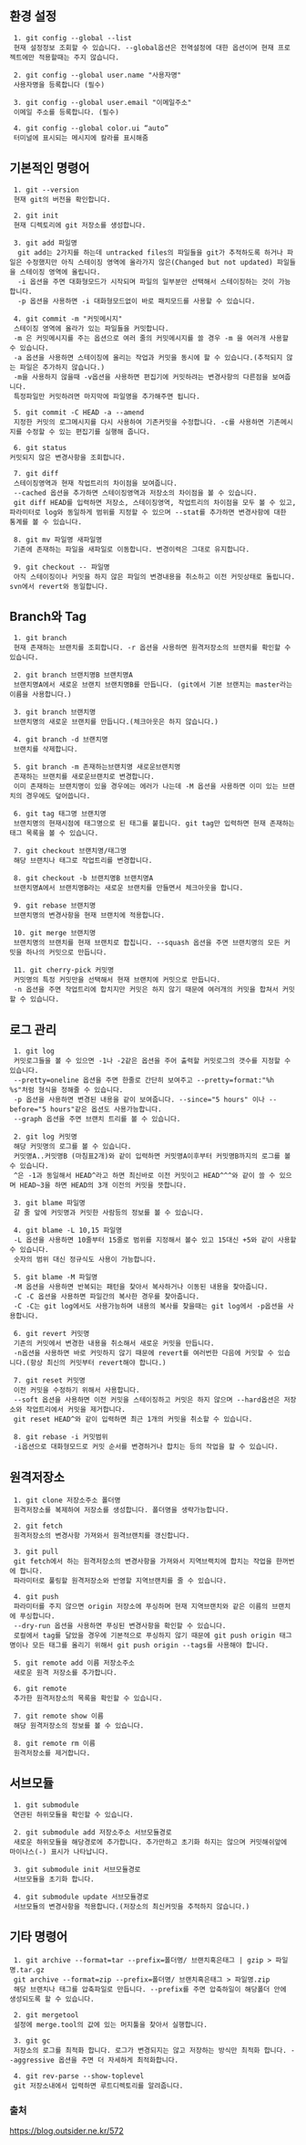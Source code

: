 ## 환경 설정

     1. git config --global --list 
     현재 설정정보 조회할 수 있습니다. --global옵션은 전역설정에 대한 옵션이며 현재 프로젝트에만 적용할때는 주지 않습니다.
     
     2. git config --global user.name "사용자명" 
     사용자명을 등록합니다 (필수)
     
     3. git config --global user.email "이메일주소" 
     이메일 주소를 등록합니다. (필수)
     
     4. git config --global color.ui “auto”
     터미널에 표시되는 메시지에 칼라를 표시해줌

## 기본적인 명령어

     1. git --version
     현재 git의 버전을 확인합니다.

     2. git init
     현재 디렉토리에 git 저장소를 생성합니다.

     3. git add 파일명
      git add는 2가지를 하는데 untracked files의 파일들을 git가 추적하도록 하거나 파일은 수정했지만 아직 스테이징 영역에 올라가지 않은(Changed but not updated) 파일들을 스테이징 영역에 올립니다. 
      -i 옵션을 주면 대화형모드가 시작되며 파일의 일부분만 선택해서 스테이징하는 것이 가능합니다. 
      -p 옵션을 사용하면 -i 대화형모드없이 바로 패치모드를 사용할 수 있습니다.

     4. git commit -m "커밋메시지"
     스테이징 영역에 올라가 있는 파일들을 커밋합니다. 
     -m 은 커밋메시지를 주는 옵션으로 여러 줄의 커밋메시지를 쓸 경우 -m 을 여러개 사용할 수 있습니다. 
     -a 옵션을 사용하면 스테이징에 올리는 작업과 커밋을 동시에 할 수 있습니다.(추적되지 않는 파일은 추가하지 않습니다.) 
     -m을 사용하지 않을때 -v옵션을 사용하면 편집기에 커밋하려는 변경사항의 다른점을 보여줍니다. 
     특정파일만 커밋하려면 마지막에 파일명을 추가해주면 됩니다.

     5. git commit -C HEAD -a --amend
     지정한 커밋의 로그메시지를 다시 사용하여 기존커밋을 수정합니다. -c를 사용하면 기존메시지를 수정할 수 있는 편집기를 실행해 줍니다.

     6. git status
    커밋되지 않은 변경사항을 조회합니다.

     7. git diff
     스테이징영역과 현재 작업트리의 차이점을 보여줍니다. 
     --cached 옵션을 추가하면 스테이징영역과 저장소의 차이점을 볼 수 있습니다. 
     git diff HEAD를 입력하면 저장소, 스테이징영역, 작업트리의 차이점을 모두 볼 수 있고, 파라미터로 log와 동일하게 범위를 지정할 수 있으며 --stat를 추가하면 변경사항에 대한 통계를 볼 수 있습니다.

     8. git mv 파일명 새파일명
     기존에 존재하는 파일을 새파일로 이동합니다. 변경이력은 그대로 유지합니다.

     9. git checkout -- 파일명
     아직 스테이징이나 커밋을 하지 않은 파일의 변경내용을 취소하고 이전 커밋상태로 돌립니다. svn에서 revert와 동일합니다.

## Branch와 Tag

     1. git branch
     현재 존재하는 브랜치를 조회합니다. -r 옵션을 사용하면 원격저장소의 브랜치를 확인할 수 있습니다. 

     2. git branch 브랜치명B 브랜치명A
     브랜치명A에서 새로운 브랜치 브랜치명B를 만듭니다. (git에서 기본 브랜치는 master라는 이름을 사용합니다.)

     3. git branch 브랜치명
     브랜치명의 새로운 브랜치를 만듭니다.(체크아웃은 하지 않습니다.)

     4. git branch -d 브랜치명
     브랜치를 삭제합니다.

     5. git branch -m 존재하는브랜치명 새로운브랜치명
     존재하는 브랜치를 새로운브랜치로 변경합니다. 
     이미 존재하는 브랜치명이 있을 경우에는 에러가 나는데 -M 옵션을 사용하면 이미 있는 브랜치의 경우에도 덮어씁니다.

     6. git tag 태그명 브랜치명
     브랜치명의 현재시점에 태그명으로 된 태그를 붙힙니다. git tag만 입력하면 현재 존재하는 태그 목록을 볼 수 있습니다.

     7. git checkout 브랜치명/태그명
     해당 브랜치나 태그로 작업트리를 변경합니다. 

     8. git checkout -b 브랜치명B 브랜치명A
     브랜치명A에서 브랜치명B라는 새로운 브랜치를 만들면서 체크아웃을 합니다.

     9. git rebase 브랜치명
     브랜치명의 변경사항을 현재 브랜치에 적용합니다.
 
     10. git merge 브랜치명
     브랜치명의 브랜치를 현재 브랜치로 합칩니다. --squash 옵션을 주면 브랜치명의 모든 커밋을 하나의 커밋으로 만듭니다.

     11. git cherry-pick 커밋명
     커밋명의 특정 커밋만을 선택해서 현재 브랜치에 커밋으로 만듭니다. 
     -n 옵션을 주면 작업트리에 합치지만 커밋은 하지 않기 때문에 여러개의 커밋을 합쳐서 커밋할 수 있습니다.

## 로그 관리

     1. git log
     커밋로그들을 볼 수 있으면 -1나 -2같은 옵션을 주어 출력할 커밋로그의 갯수를 지정할 수 있습니다. 
     --pretty=oneline 옵션을 주면 한줄로 간단히 보여주고 --pretty=format:"%h %s"처럼 형식을 정해줄 수 있습니다. 
     -p 옵션을 사용하면 변경된 내용을 같이 보여줍니다. --since="5 hours" 이나 --before="5 hours"같은 옵션도 사용가능합니다. 
     --graph 옵션을 주면 브랜치 트리를 볼 수 있습니다.

     2. git log 커밋명
     해당 커밋명의 로그를 볼 수 있습니다. 
     커밋명A..커밋명B (마침표2개)와 같이 입력하면 커밋명A이후부터 커밋명B까지의 로그를 볼 수 있습니다. 
     ^은 -1과 동일해서 HEAD^라고 하면 최신바로 이전 커밋이고 HEAD^^^와 같이 쓸 수 있으며 HEAD~3을 하면 HEAD의 3개 이전의 커밋을 뜻합니다.

     3. git blame 파일명
     갈 줄 앞에 커밋명과 커밋한 사람등의 정보를 볼 수 있습니다.

     4. git blame -L 10,15 파일명
     -L 옵션을 사용하면 10줄부터 15줄로 범위를 지정해서 볼수 있고 15대신 +5와 같이 사용할 수 있습니다. 
     숫자의 범위 대신 정규식도 사용이 가능합니다.

     5. git blame -M 파일명
     -M 옵션을 사용하면 반복되는 패턴을 찾아서 복사하거나 이동된 내용을 찾아줍니다.  
     -C -C 옵션을 사용하면 파일간의 복사한 경우를 찾아줍니다. 
     -C -C는 git log에서도 사용가능하며 내용의 복사를 찾을때는 git log에서 -p옵션을 사용합니다.

     6. git revert 커밋명
     기존의 커밋에서 변경한 내용을 취소해서 새로운 커밋을 만듭니다. 
     -n옵션을 사용하면 바로 커밋하지 않기 때문에 revert를 여러번한 다음에 커밋할 수 있습니다.(항상 최신의 커밋부터 revert해야 합니다.)

     7. git reset 커밋명
     이전 커밋을 수정하기 위해서 사용합니다. 
     --soft 옵션을 사용하면 이전 커밋을 스테이징하고 커밋은 하지 않으며 --hard옵션은 저장소와 작업트리에서 커밋을 제거합니다. 
     git reset HEAD^와 같이 입력하면 최근 1개의 커밋을 취소할 수 있습니다.

     8. git rebase -i 커밋범위
     -i옵션으로 대화형모드로 커밋 순서를 변경하거나 합치는 등의 작업을 할 수 있습니다.
     
## 원격저장소
     
     1. git clone 저장소주소 폴더명
     원격저장소를 복제하여 저장소를 생성합니다. 폴더명을 생략가능합니다.

     2. git fetch
     원격저장소의 변경사항 가져와서 원격브랜치를 갱신합니다.
 
     3. git pull
     git fetch에서 하는 원격저장소의 변경사항을 가져와서 지역브랙치에 합치는 작업을 한꺼번에 합니다. 
     파라미터로 풀링할 원격저장소와 반영할 지역브랜치를 줄 수 있습니다.

     4. git push
     파라미터를 주지 않으면 origin 저장소에 푸싱하며 현재 지역브랜치와 같은 이름의 브랜치에 푸싱합니다. 
     --dry-run 옵션을 사용하면 푸싱된 변경사항을 확인할 수 있습니다. 
     로컬에서 tag를 달았을 경우에 기본적으로 푸싱하지 않기 때문에 git push origin 태그명이나 모든 태그를 올리기 위해서 git push origin --tags를 사용해야 합니다.

     5. git remote add 이름 저장소주소
     새로운 원격 저장소를 추가합니다.

     6. git remote
     추가한 원격저장소의 목록을 확인할 수 있습니다.

     7. git remote show 이름
     해당 원격저장소의 정보를 볼 수 있습니다.

     8. git remote rm 이름
     원격저장소를 제거합니다.
     
## 서브모듈

     1. git submodule
     연관된 하위모듈을 확인할 수 있습니다.

     2. git submodule add 저장소주소 서브모듈경로
     새로운 하위모듈을 해당경로에 추가합니다. 추가만하고 초기화 하지는 않으며 커밋해쉬앞에 마이나스(-) 표시가 나타납니다.

     3. git submodule init 서브모듈경로
     서브모듈을 초기화 합니다.

     4. git submodule update 서브모듈경로
     서브모듈의 변경사항을 적용합니다.(저장소의 최신커밋을 추적하지 않습니다.)

## 기타 명령어

     1. git archive --format=tar --prefix=폴더명/ 브랜치혹은태그 | gzip > 파일명.tar.gz
     git archive --format=zip --prefix=폴더명/ 브랜치혹은태그 > 파일명.zip
     해당 브랜치나 태그를 압축파일로 만듭니다. --prefix를 주면 압축하일이 해당폴더 안에 생성되도록 할 수 있습니다.

     2. git mergetool
     설정에 merge.tool의 값에 있는 머지툴을 찾아서 실행합니다.

     3. git gc
     저장소의 로그를 최적화 합니다. 로그가 변경되지는 않고 저장하는 방식만 최적화 합니다. --aggressive 옵션을 주면 더 자세하게 최적화합니다.

     4. git rev-parse --show-toplevel
     git 저장소내에서 입력하면 루트디렉토리를 알려줍니다.

### 출처
<https://blog.outsider.ne.kr/572>

     







